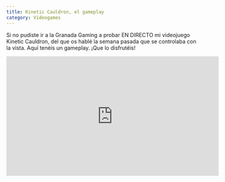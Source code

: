 ```yaml
---
title: Kinetic Cauldron, el gameplay
category: Videogames
---
```


Si no pudiste ir a la Granada Gaming a probar EN DIRECTO mi videojuego Kinetic Cauldron, del que os hablé la semana pasada que se controlaba con la vista. Aquí tenéis un gameplay. ¡Que lo disfrutéis!

<iframe width="560" height="315" src="https://www.youtube.com/embed/LryK76SL8dw" frameborder="0" gesture="media" allow="encrypted-media" allowfullscreen></iframe>